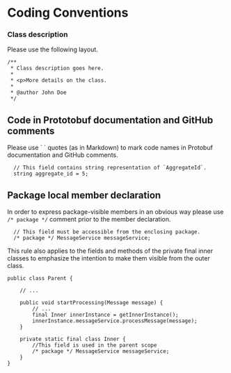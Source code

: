 # Coding Conventions

### Class description
Please use the following layout.
```
/**
 * Class description goes here.
 *
 * <p>More details on the class.
 *
 * @author John Doe
 */
```

## Code in Prototobuf documentation and GitHub comments
Please use \` \` quotes (as in Markdown) to mark code names in Protobuf documentation and GitHub comments.

````
  // This field contains string representation of `AggregateId`.
  string aggregate_id = 5;
````

## Package local member declaration
In order to express package-visible members in an obvious way please use `/* package */` comment prior to the member declaration. 

````
  // This field must be accessible from the enclosing package.
  /* package */ MessageService messageService;
````

This rule also applies to the fields and methods of the private final inner classes to emphasize the intention to make them visible from the outer class.

````
public class Parent {

    // ...

    public void startProcessing(Message message) {
        // ...
        final Inner innerInstance = getInnerInstance();
        innerInstance.messageService.processMessage(message);
    }

    private static final class Inner {
        //This field is used in the parent scope
        /* package */ MessageService messageService;
    }
}
````
